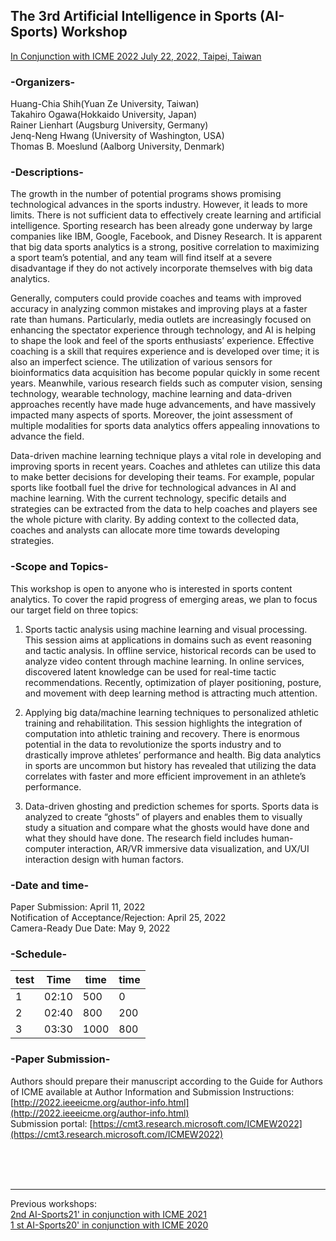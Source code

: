 ## **The 3rd Artificial Intelligence in Sports (AI-Sports) Workshop**
[In Conjunction with ICME 2022 July 22, 2022, Taipei, Taiwan](http://2022.ieeeicme.org/)


### **-Organizers-**

Huang-Chia Shih(Yuan Ze University, Taiwan)<br>Takahiro Ogawa(Hokkaido University, Japan)<br>Rainer Lienhart (Augsburg University, Germany)<br>Jenq-Neng Hwang (University of Washington, USA)<br>Thomas B. Moeslund (Aalborg University, Denmark)




### **-Descriptions-**

   The growth in the number of potential programs shows promising technological advances in the sports industry. However, it leads to more limits. There is not sufficient data to effectively create learning and artificial intelligence. Sporting research has been already gone underway by large companies like IBM, Google, Facebook, and Disney Research. It is apparent that big data sports analytics is a strong, positive correlation to maximizing a sport team’s potential, and any team will find itself at a severe disadvantage if they do not actively incorporate themselves with big data analytics.

   Generally, computers could provide coaches and teams with improved accuracy in analyzing common mistakes and improving plays at a faster rate than humans. Particularly, media outlets are increasingly focused on enhancing the spectator experience through technology, and AI is helping to shape the look and feel of the sports enthusiasts’ experience. Effective coaching is a skill that requires experience and is developed over time; it is also an imperfect science. The utilization of various sensors for bioinformatics data acquisition has become popular quickly in some recent years. Meanwhile, various research fields such as computer vision, sensing technology, wearable technology, machine learning and data-driven approaches recently have made huge advancements, and have massively impacted many aspects of sports. Moreover, the joint assessment of multiple modalities for sports data analytics offers appealing innovations to advance the field. 

   Data-driven machine learning technique plays a vital role in developing and improving sports in recent years. Coaches and athletes can utilize this data to make better decisions for developing their teams. For example, popular sports like football fuel the drive for technological advances in AI and machine learning. With the current technology, specific details and strategies can be extracted from the data to help coaches and players see the whole picture with clarity. By adding context to the collected data, coaches and analysts can allocate more time towards developing strategies.


### **-Scope and Topics-**

This workshop is open to anyone who is interested in sports content analytics. To cover the rapid progress of emerging areas, we plan to focus our target field on three topics:

1.	Sports tactic analysis using machine learning and visual processing. This session aims at applications in domains such as event reasoning and tactic analysis. In offline service, historical records can be used to analyze video content through machine learning. In online services, discovered latent knowledge can be used for real-time tactic recommendations. Recently, optimization of player positioning, posture, and movement with deep learning method is attracting much attention.

2.	Applying big data/machine learning techniques to personalized athletic training and rehabilitation. This session highlights the integration of computation into athletic training and recovery. There is enormous potential in the data to revolutionize the sports industry and to drastically improve athletes’ performance and health. Big data analytics in sports are uncommon but history has revealed that utilizing the data correlates with faster and more efficient improvement in an athlete’s performance.

3.	Data-driven ghosting and prediction schemes for sports. Sports data is analyzed to create “ghosts” of players and enables them to visually study a situation and compare what the ghosts would have done and what they should have done. The research field includes human-computer interaction, AR/VR immersive data visualization, and UX/UI interaction design with human factors.

### **-Date and time-**

Paper Submission: April 11, 2022<br>Notification of Acceptance/Rejection: April 25, 2022
<br>Camera-Ready Due Date: May 9, 2022

### **-Schedule-**


test   | Time  | time | time 
-------| ----  | ---  | ---  
1      | 02:10 |  500 |    0 
2      | 02:40 |  800 |  200 
3      | 03:30 | 1000 |  800






### **-Paper Submission-**

Authors should prepare their manuscript according to the Guide for Authors of ICME available at Author Information and Submission Instructions: [http://2022.ieeeicme.org/author-info.html](http://2022.ieeeicme.org/author-info.html)
<br>
Submission portal: [https://cmt3.research.microsoft.com/ICMEW2022](https://cmt3.research.microsoft.com/ICMEW2022)

<br>
<br>
<br>

___
Previous workshops: 
<br>
[2nd AI-Sports21' in conjunction with ICME 2021](https://oz.nthu.edu.tw/~d917904/AI-Sports21.html)
<br>
[1 st AI-Sports20' in conjunction with ICME 2020](https://2020.ieeeicme.org/www.2020.ieeeicme.org/index.php/workshops/index.html#Workshop1)
